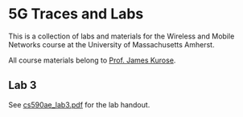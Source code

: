 # 5G Traces and Labs

This is a collection of labs and materials for the Wireless and Mobile Networks course at the University of Massachusetts Amherst.

All course materials belong to [Prof. James Kurose](https://gaia.cs.umass.edu/wireless_and_mobile_networks/index.html).

## Lab 3

See [cs590ae_lab3.pdf](./cs590ae_lab3.pdf) for the lab handout.
